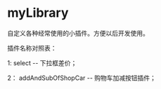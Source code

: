 # myLibrary
自定义各种经常使用的小插件。方便以后开发使用。


插件名称对照表：

1:  select -- 下拉框差价；

2： addAndSubOfShopCar -- 购物车加减按钮插件；
